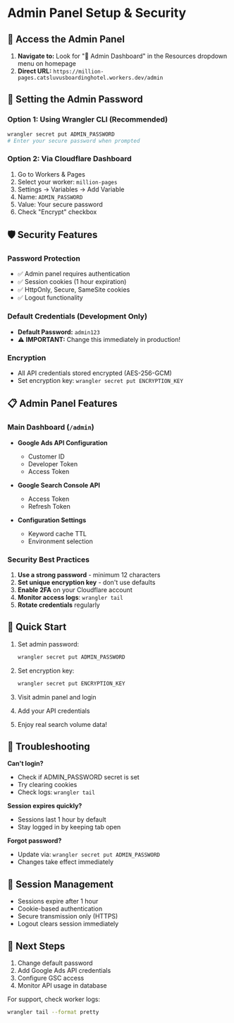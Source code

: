 # Admin Panel Setup & Security

## 🔐 Access the Admin Panel

1. **Navigate to:** Look for "🔐 Admin Dashboard" in the Resources dropdown menu on homepage
2. **Direct URL:** `https://million-pages.catsluvusboardinghotel.workers.dev/admin`

## 🔑 Setting the Admin Password

### Option 1: Using Wrangler CLI (Recommended)
```bash
wrangler secret put ADMIN_PASSWORD
# Enter your secure password when prompted
```

### Option 2: Via Cloudflare Dashboard
1. Go to Workers & Pages
2. Select your worker: `million-pages`
3. Settings → Variables → Add Variable
4. Name: `ADMIN_PASSWORD`
5. Value: Your secure password
6. Check "Encrypt" checkbox

## 🛡️ Security Features

### Password Protection
- ✅ Admin panel requires authentication
- ✅ Session cookies (1 hour expiration)
- ✅ HttpOnly, Secure, SameSite cookies
- ✅ Logout functionality

### Default Credentials (Development Only)
- **Default Password:** `admin123`
- ⚠️ **IMPORTANT:** Change this immediately in production!

### Encryption
- All API credentials stored encrypted (AES-256-GCM)
- Set encryption key: `wrangler secret put ENCRYPTION_KEY`

## 📋 Admin Panel Features

### Main Dashboard (`/admin`)
- **Google Ads API Configuration**
  - Customer ID
  - Developer Token  
  - Access Token
  
- **Google Search Console API**
  - Access Token
  - Refresh Token

- **Configuration Settings**
  - Keyword cache TTL
  - Environment selection

### Security Best Practices
1. **Use a strong password** - minimum 12 characters
2. **Set unique encryption key** - don't use defaults
3. **Enable 2FA** on your Cloudflare account
4. **Monitor access logs**: `wrangler tail`
5. **Rotate credentials** regularly

## 🚀 Quick Start

1. Set admin password:
   ```bash
   wrangler secret put ADMIN_PASSWORD
   ```

2. Set encryption key:
   ```bash
   wrangler secret put ENCRYPTION_KEY
   ```

3. Visit admin panel and login
4. Add your API credentials
5. Enjoy real search volume data!

## 🔧 Troubleshooting

**Can't login?**
- Check if ADMIN_PASSWORD secret is set
- Try clearing cookies
- Check logs: `wrangler tail`

**Session expires quickly?**
- Sessions last 1 hour by default
- Stay logged in by keeping tab open

**Forgot password?**
- Update via: `wrangler secret put ADMIN_PASSWORD`
- Changes take effect immediately

## 📝 Session Management

- Sessions expire after 1 hour
- Cookie-based authentication
- Secure transmission only (HTTPS)
- Logout clears session immediately

## 🎯 Next Steps

1. Change default password
2. Add Google Ads API credentials  
3. Configure GSC access
4. Monitor API usage in database

For support, check worker logs:
```bash
wrangler tail --format pretty
```